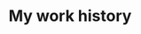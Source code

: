 ---
title: "My work history"
layout: "work"
summary: >
    Below is an overview of my professional background. In total, I have %s of work experience.

---